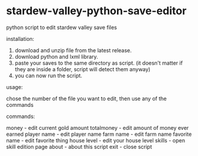 # stardew-valley-python-save-editor
python script to edit stardew valley save files

installation:
1. download and unzip file from the latest release.
2. download python and lxml library.
3. paste your saves to the same directory as script. (it doesn't matter if they are inside a folder, script will detect them anyway)
4. you can now run the script.

usage:

chose the number of the file you want to edit, then use any of the commands

commands:

money - edit current gold amount
totalmoney - edit amount of money ever earned
player name - edit player name
farm name - edit farm name
favorite name - edit favorite thing
house level - edit your house level
skills - open skill edition page
about - about this script
exit - close script
